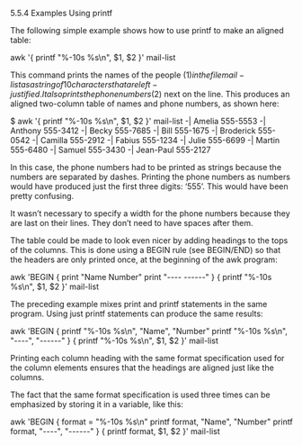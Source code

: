 5.5.4 Examples Using printf

The following simple example shows how to use printf to make an aligned table:

awk '{ printf "%-10s %s\n", $1, $2 }' mail-list

This command prints the names of the people ($1) in the file mail-list as a string of 10 characters that are left-justified. It also prints the phone numbers ($2) next on the line. This produces an aligned two-column table of names and phone numbers, as shown here:

$ awk '{ printf "%-10s %s\n", $1, $2 }' mail-list
-| Amelia     555-5553
-| Anthony    555-3412
-| Becky      555-7685
-| Bill       555-1675
-| Broderick  555-0542
-| Camilla    555-2912
-| Fabius     555-1234
-| Julie      555-6699
-| Martin     555-6480
-| Samuel     555-3430
-| Jean-Paul  555-2127

In this case, the phone numbers had to be printed as strings because the numbers are separated by dashes. Printing the phone numbers as numbers would have produced just the first three digits: ‘555’. This would have been pretty confusing.

It wasn’t necessary to specify a width for the phone numbers because they are last on their lines. They don’t need to have spaces after them.

The table could be made to look even nicer by adding headings to the tops of the columns. This is done using a BEGIN rule (see BEGIN/END) so that the headers are only printed once, at the beginning of the awk program:

awk 'BEGIN { print "Name      Number"
             print "----      ------" }
           { printf "%-10s %s\n", $1, $2 }' mail-list

The preceding example mixes print and printf statements in the same program. Using just printf statements can produce the same results:

awk 'BEGIN { printf "%-10s %s\n", "Name", "Number"
             printf "%-10s %s\n", "----", "------" }
           { printf "%-10s %s\n", $1, $2 }' mail-list

Printing each column heading with the same format specification used for the column elements ensures that the headings are aligned just like the columns.

The fact that the same format specification is used three times can be emphasized by storing it in a variable, like this:

awk 'BEGIN { format = "%-10s %s\n"
             printf format, "Name", "Number"
             printf format, "----", "------" }
           { printf format, $1, $2 }' mail-list
